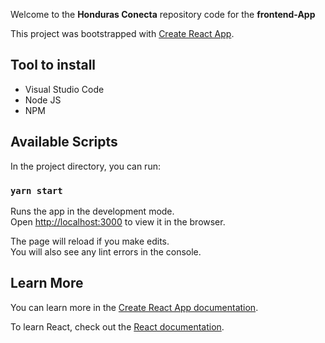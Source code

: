 Welcome to the **Honduras Conecta** repository code for the **frontend-App**

This project was bootstrapped with [Create React App](https://github.com/facebook/create-react-app).

## Tool to install
- Visual Studio Code
- Node JS
- NPM

## Available Scripts

In the project directory, you can run:

### `yarn start`

Runs the app in the development mode.<br />
Open [http://localhost:3000](http://localhost:3000) to view it in the browser.

The page will reload if you make edits.<br />
You will also see any lint errors in the console.

## Learn More

You can learn more in the [Create React App documentation](https://facebook.github.io/create-react-app/docs/getting-started).

To learn React, check out the [React documentation](https://reactjs.org/).
